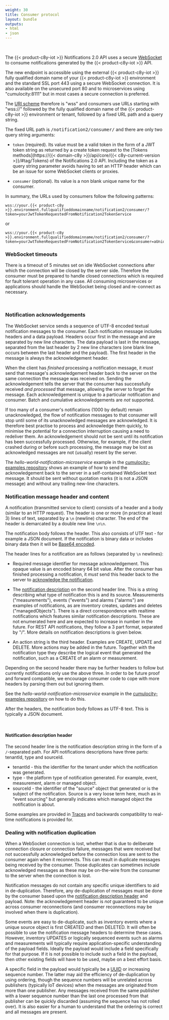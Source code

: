 ```yaml
---
weight: 30
title: Consumer protocol
layout: bundle
outputs:
- html
- json
---
```

<a name="consumer-protocol">&nbsp;</a>

The {{< product-c8y-iot >}} Notifications 2.0 API uses a secure [WebSocket](https://en.wikipedia.org/wiki/WebSocket) to consume notifications generated by the {{< product-c8y-iot >}} API.

The new endpoint is accessible using the external {{< product-c8y-iot >}} fully qualified domain name of your {{< product-c8y-iot >}} environment and the standard SSL port 443 using a secure WebSocket connection. It is also available on the unsecured port 80 and to microservices using "cumulocity:8111" but in most cases a secure connection is preferred.

The [URI scheme](https://en.wikipedia.org/wiki/List_of_URI_schemes) therefore is "wss" and consumers use URLs starting with "wss://" followed by the fully qualified domain name of the {{< product-c8y-iot >}} environment or tenant, followed by a fixed URL path and a query string.

The fixed URL path is <kbd>/notification2/consumer/</kbd> and there are only two query string arguments:

* `token` (required). Its value must be a valid token in the form of a JWT token string as returned by a create token request to the [Tokens methods](https://{{< domain-c8y >}}/api/core/{{< c8y-current-version >}}/#tag/Tokens) of the Notifications 2.0 API. Including the token as a query string parameter avoids having to set an HTTP header which can be an issue for some WebSocket clients or proxies.

* `consumer` (optional). Its value is a non blank unique name for the consumer. 

In summary, the URLs used by consumers follow the following patterns:

```
wss://your.{{< product-c8y >}}.environment.fullqualifieddomainname/notification2/consumer/?token=yourJwtTokenRequestedFromNotification2TokenService
```

or

```
wss://your.{{< product-c8y >}}.environment.fullqualifieddomainname/notification2/consumer/?token=yourJwtTokenRequestedFromNotification2TokenService&consumer=aUniqueNameForThisConsumer
```

### WebSocket timeouts

There is a timeout of 5 minutes set on idle WebSocket connections after which the connection will be closed by the server side. Therefore the consumer must be prepared to handle closed connections which is required for fault tolerant operation in any case. All consuming microservices or applications should handle the WebSocket being closed and re-connect as necessary.

<a name="notification-acknowledgements">&nbsp;</a>
### Notification acknowledgements
The WebSocket service sends a sequence of UTF-8 encoded textual notification messages to the consumer.
Each notification message includes headers and a data payload.
Headers occur first in the message and are separated by new line characters. The data payload is last in the message,
separated from the last header by 2 new line characters (one blank line occurs between the last header and the payload).
The first header in the message is always the acknowledgement header. 

When the client has _finished_ processing a notification message,
it _must_ send that message's acknowledgement header back to the server on the same connection the message was received on. 
Sending the acknowledgement tells the server that the consumer has successfully received _and processed_ that message, 
allowing the server to forget the message.
Each acknowledgement is unique to a particular notification and consumer. Batch and cumulative acknowledgements are _not_ supported.

If too many of a consumer's notifications (1000 by default) remain unacknowledged, 
the flow of notification messages to that consumer will stop until some of its unacknowledged messages are acknowledged.
It is therefore best practise to process and acknowledge them quickly, to minimise the potential for a connection interruption causing a need to redeliver them.
An acknowledgement should not be sent until its notification has been successfully processed.
Otherwise, for example, if the client crashed during or before such processing,
the message may be lost as acknowledged messages are not (usually) resent by the server.

The *hello-world-notification-microservice* example in the [cumulocity-examples repository](https://github.com/SoftwareAG/cumulocity-examples/tree/develop/hello-world-notification-microservice)
shows an example of how to send the acknowledgement back to the server in a self-contained WebSocket text message. 
It should be sent without quotation marks (it is not a JSON message) and without any trailing new-line characters.

### Notification message header and content

A notification (transmitted service to client) consists of a header and a body (similar to an HTTP request).
The header is one or more (in practice at least 3) lines of text, separated by a `\n` (newline) character.
The end of the header is demarcated by a double new line `\n\n`.

The notification body follows the header.
This also consists of UTF text - for example a JSON document.
If the notification is binary data or includes binary data then it will be [Base64 encoded](https://en.wikipedia.org/wiki/Base64).

The header lines for a notification are as follows (separated by `\n` newlines):

* Required message identifier for message acknowledgement. This opaque value is an encoded binary 64 bit value. 
  After the consumer has finished processing a notification, it _must_ send this header back to the server to [acknowledge the notification](../notifications/#notification-acknowledgements).

* The [notification description](../notifications/#notification-description-header) on the second header line. This is a string describing what type of notification this is and its source. Measurements ("measurements"), events ("events") and alarms ("alarms") are examples of notifications, as are inventory creates, updates and deletes ("managedObjects"). There is a direct correspondence with realtime notifications which features similar notification descriptions. These are not enumerated here and are expected to increase in number in the future. For REST API notifications, they follow a 3 part format, separated by "/". More details on notification descriptions is given below.

* An action string is the third header. Examples are CREATE, UPDATE and DELETE. More actions may be added in the future. Together with the notification type they describe the logical event that generated the notification, such as a CREATE of an alarm or measurement.

Depending on the second header there may be further headers to follow but currently notifications only use the above three.
In order to be future proof and forward compatible, we encourage consumer code to cope with more headers by parsing them out but ignoring them.

See the *hello-world-notification-microservice* example in the [cumulocity-examples repository](https://github.com/SoftwareAG/cumulocity-examples/tree/develop/hello-world-notification-microservice) on how to do this.

After the headers, the notification body follows as UTF-8 text. This is typically a JSON document.

<a name="notification-description-header">&nbsp;</a>
#### Notification description header

The second header line is the notification description string in the form of a `/`-separated path. For API notifications descriptions have three parts: tenantId, type and sourceId.

* tenantId - this the identifier for the tenant under which the notification was generated.
* type - the platform type of notification generated. For example, event, measurement, alarm or managed object.
* sourceId - the identifier of the "source" object that generated or is the subject of the notification. Source is a very loose term here, much as in "event sourcing" but generally indicates which managed object the notification is about.

Some examples are provided in [Traces](#traces) and backwards compatibility to real-time notifications is provided for.


### Dealing with notification duplication
When a WebSocket connection is lost, whether that is due to deliberate connection closure or connection failure,
messages that were received but not successfully acknowledged before the connection loss are sent to the consumer again when it reconnects.
This can result in duplicate messages being received by the consumer. 
Those duplicates can sometimes include acknowledged messages as these may be on-the-wire from the consumer to the server when the connection is lost.

Notification messages do not contain any specific unique identifiers to aid in de-duplication. 
Therefore, any de-duplication of messages must be done by the consumer based upon the [notification description header](../notifications/#notification-description-header) and payload. 
Note: the acknowledgement header is _not_ guaranteed to be unique across consumer reconnections (and consumer reconnections may be involved when there is duplication).

Some events are easy to de-duplicate, such as inventory events where a unique source object is first CREATED and then DELETED. 
It will often be possible to use the notification message headers to determine these cases.
However, inventory UPDATES or logically sequenced events such as alarms and measurements will typically require application-specific understanding of the payload fields.
Ideally the payload would include a field specifically for that purpose. If it is not possible to include such a field in the payload,
then other existing fields will have to be used, maybe on a best effort basis.

A specific field in the payload would typically be a [UUID](https://en.wikipedia.org/wiki/Universally_unique_identifier) or increasing sequence number. 
The latter may aid the efficiency of de-duplication by using ordering, 
though the sequence numbers will be unrelated across publishers (typically IoT devices) when the messages are originated from more than one publisher. 
Any messages received from the same publisher with a lower sequence number than the last one processed from that publisher can be quickly discarded 
(assuming the sequence has not rolled over). It is also easier for a human to understand that the ordering is correct and all messages are present.  
